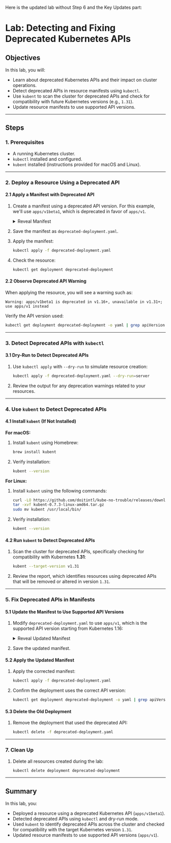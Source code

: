 Here is the updated lab without Step 6 and the Key Updates part:

# Lab: Detecting and Fixing Deprecated Kubernetes APIs

## Objectives
In this lab, you will:
- Learn about deprecated Kubernetes APIs and their impact on cluster operations.
- Detect deprecated APIs in resource manifests using `kubectl`.
- Use `kubent` to scan the cluster for deprecated APIs and check for compatibility with future Kubernetes versions (e.g., `1.31`).
- Update resource manifests to use supported API versions.

---

## Steps

### 1. Prerequisites
- A running Kubernetes cluster.
- `kubectl` installed and configured.
- `kubent` installed (instructions provided for macOS and Linux).

---

### 2. Deploy a Resource Using a Deprecated API

#### 2.1 Apply a Manifest with Deprecated API
1. Create a manifest using a deprecated API version. For this example, we'll use `apps/v1beta1`, which is deprecated in favor of `apps/v1`.

   <details>
   <summary>Reveal Manifest</summary>

   ```yaml
   apiVersion: apps/v1beta1
   kind: Deployment
   metadata:
     name: deprecated-deployment
   spec:
     replicas: 1
     selector:
       matchLabels:
         app: deprecated-app
     template:
       metadata:
         labels:
           app: deprecated-app
       spec:
         containers:
         - name: nginx
           image: nginx:1.21
           ports:
           - containerPort: 80
   ```
   </details>

2. Save the manifest as `deprecated-deployment.yaml`.

3. Apply the manifest:
   ```bash
   kubectl apply -f deprecated-deployment.yaml
   ```

4. Check the resource:
   ```bash
   kubectl get deployment deprecated-deployment
   ```

#### 2.2 Observe Deprecated API Warning
When applying the resource, you will see a warning such as:
```
Warning: apps/v1beta1 is deprecated in v1.16+, unavailable in v1.31+; use apps/v1 instead
```

Verify the API version used:
```bash
kubectl get deployment deprecated-deployment -o yaml | grep apiVersion
```

---

### 3. Detect Deprecated APIs with `kubectl`

#### 3.1 Dry-Run to Detect Deprecated APIs
1. Use `kubectl apply` with `--dry-run` to simulate resource creation:
   ```bash
   kubectl apply -f deprecated-deployment.yaml --dry-run=server
   ```

2. Review the output for any deprecation warnings related to your resources.

---

### 4. Use `kubent` to Detect Deprecated APIs

#### 4.1 Install `kubent` (If Not Installed)

**For macOS:**
1. Install `kubent` using Homebrew:
   ```bash
   brew install kubent
   ```

2. Verify installation:
   ```bash
   kubent --version
   ```

**For Linux:**
1. Install `kubent` using the following commands:

   ```bash
   curl -LO https://github.com/doitintl/kube-no-trouble/releases/download/0.7.3/kubent-0.7.3-linux-amd64.tar.gz
   tar -xvf kubent-0.7.3-linux-amd64.tar.gz
   sudo mv kubent /usr/local/bin/
   ```

2. Verify installation:
   ```bash
   kubent --version
   ```

#### 4.2 Run `kubent` to Detect Deprecated APIs
1. Scan the cluster for deprecated APIs, specifically checking for compatibility with Kubernetes **1.31**:
   ```bash
   kubent --target-version v1.31
   ```

2. Review the report, which identifies resources using deprecated APIs that will be removed or altered in version `1.31`.

---

### 5. Fix Deprecated APIs in Manifests

#### 5.1 Update the Manifest to Use Supported API Versions
1. Modify `deprecated-deployment.yaml` to use `apps/v1`, which is the supported API version starting from Kubernetes 1.16:
   
   <details>
   <summary>Reveal Updated Manifest</summary>

   ```yaml
   apiVersion: apps/v1
   kind: Deployment
   metadata:
     name: deprecated-deployment
   spec:
     replicas: 1
     selector:
       matchLabels:
         app: deprecated-app
     template:
       metadata:
         labels:
           app: deprecated-app
       spec:
         containers:
         - name: nginx
           image: nginx:1.21
           ports:
           - containerPort: 80
   ```
   </details>

2. Save the updated manifest.

#### 5.2 Apply the Updated Manifest
1. Apply the corrected manifest:
   ```bash
   kubectl apply -f deprecated-deployment.yaml
   ```

2. Confirm the deployment uses the correct API version:
   ```bash
   kubectl get deployment deprecated-deployment -o yaml | grep apiVersion
   ```

#### 5.3 Delete the Old Deployment
1. Remove the deployment that used the deprecated API:
   ```bash
   kubectl delete -f deprecated-deployment.yaml
   ```

---

### 7. Clean Up
1. Delete all resources created during the lab:
   ```bash
   kubectl delete deployment deprecated-deployment
   ```

---

## Summary
In this lab, you:
- Deployed a resource using a deprecated Kubernetes API (`apps/v1beta1`).
- Detected deprecated APIs using `kubectl` and dry-run mode.
- Used `kubent` to identify deprecated APIs across the cluster and checked for compatibility with the target Kubernetes version `1.31`.
- Updated resource manifests to use supported API versions (`apps/v1`).

